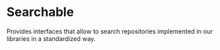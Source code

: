 # Searchable

Provides interfaces that allow to search repositories implemented in our
libraries in a standardized way.
